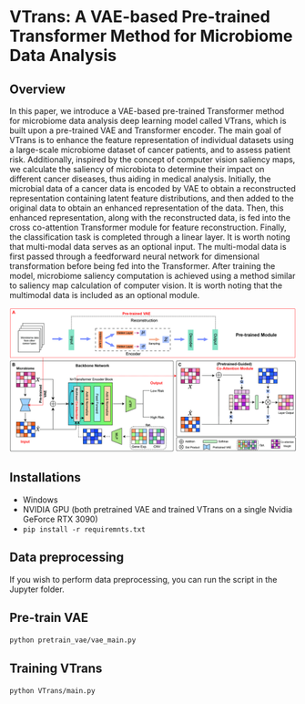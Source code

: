 # VTrans: A VAE-based Pre-trained Transformer Method for Microbiome Data Analysis

## Overview
In this paper, we introduce a VAE-based pre-trained Transformer method for microbiome data analysis deep learning model called VTrans, which is built upon a pre-trained VAE and Transformer encoder. The main goal of VTrans is to enhance the feature representation of individual datasets using a large-scale microbiome dataset of cancer patients, and to assess patient risk. Additionally, inspired by the concept of computer vision saliency maps, we calculate the saliency of microbiota to determine their impact on different cancer diseases, thus aiding in medical analysis. Initially, the microbial data of a cancer data is encoded by VAE to obtain a reconstructed representation containing latent feature distributions, and then added to the original data to obtain an enhanced representation of the data. Then, this enhanced representation, along with the reconstructed data, is fed into the cross co-attention Transformer module for feature reconstruction. Finally, the classification task is completed through a linear layer. It is worth noting that multi-modal data serves as an optional input. The multi-modal data is first passed through a feedforward neural network for dimensional transformation before being fed into the Transformer. After training the model, microbiome saliency computation is achieved using a method similar to saliency map calculation of computer vision. It is worth noting that the multimodal data is included as an optional module.

![image](overview.jpg)

## Installations
* Windows
* NVIDIA GPU (both pretrained VAE and trained VTrans on a single Nvidia GeForce RTX 3090)
* ``pip install -r requiremnts.txt``

## Data preprocessing
If you wish to perform data preprocessing, you can run the script in the Jupyter folder.

## Pre-train VAE
``python pretrain_vae/vae_main.py``

## Training VTrans
``python VTrans/main.py``
